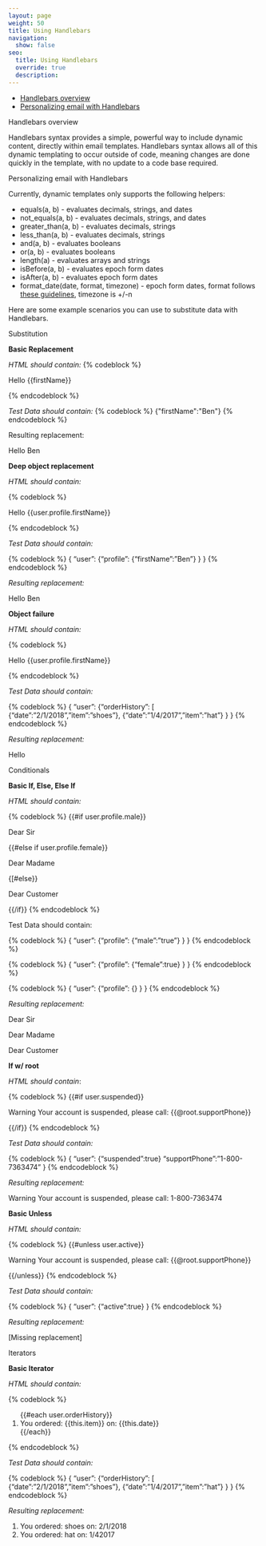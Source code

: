 ```yaml
---
layout: page
weight: 50
title: Using Handlebars
navigation:
  show: false
seo:
  title: Using Handlebars
  override: true
  description:
---
```


- [Handlebars overview](#-Handlebars-overview)
- [Personalizing email with Handlebars](#-Personalizing-email-with-Handlebars)

<page-anchor el="h2">
Handlebars overview
</page-anchor>

Handlebars syntax provides a simple, powerful way to include dynamic content, directly within email templates.  Handlebars syntax allows all of this dynamic templating to occur outside of code, meaning changes are done quickly in the template, with no update to a code base required.

<page-anchor el="h2">
Personalizing email with Handlebars
</page-anchor>

Currently, dynamic templates only supports the following helpers:

* equals(a, b) - evaluates decimals, strings, and dates
* not_equals(a, b) - evaluates decimals, strings, and dates
* greater_than(a, b) - evaluates decimals, strings
* less_than(a, b) - evaluates decimals, strings
* and(a, b) - evaluates booleans
* or(a, b) - evaluates booleans
* length(a)  - evaluates arrays and strings
* isBefore(a, b) - evaluates epoch form dates
* isAfter(a, b) - evaluates epoch form dates
* format_date(date, format, timezone) - epoch form dates, format follows [these guidelines](http://support.sas.com/documentation/cdl/en/lrdict/64316/HTML/default/viewer.htm#a003169814.htm), timezone is +/-n

Here are some example scenarios you can use to substitute data with Handlebars.

<page-anchor el="h3">
Substitution
</page-anchor>

**Basic Replacement**

*HTML should contain:*
{% codeblock %}
<p>Hello {{firstName}}</p>
{% endcodeblock %}

*Test Data should contain:*
{% codeblock %}
{"firstName":"Ben"}
{% endcodeblock %}

Resulting replacement:

<p>Hello Ben</p>

**Deep object replacement**

*HTML should contain:*

{% codeblock %}
<p>Hello {{user.profile.firstName}}</p>
{% endcodeblock %}

*Test Data should contain:*

{% codeblock %}
{
“user”:
{“profile”:
{“firstName”:”Ben”}
}
}
{% endcodeblock %}

*Resulting replacement:*

<p>Hello Ben</p>


**Object failure**

*HTML should contain:*

{% codeblock %}
<p>Hello {{user.profile.firstName}}</p>
{% endcodeblock %}

*Test Data should contain:*

{% codeblock %}
{
“user”:
{“orderHistory”:
[
{“date”:”2/1/2018”,”item”:”shoes”},
{“date”:”1/4/2017”,”item”:”hat”}
}
}
{% endcodeblock %}

*Resulting replacement:*

<p>Hello </p>

<page-anchor el="h3">
Conditionals
</page-anchor>

**Basic If, Else, Else If**

*HTML should contain:*

{% codeblock %}
{{#if user.profile.male}}
<p>Dear Sir</p>
{{#else if user.profile.female}}
<p>Dear Madame</p>
{[#else}}
<p> Dear Customer</p>
{{/if}}
{% endcodeblock %}


Test Data should contain:

{% codeblock %}
{
“user”:
{“profile”:
{“male”:”true”}
}
}
{% endcodeblock %}

{% codeblock %}
{
“user”:
{“profile”:
{“female”:true}
}
}
{% endcodeblock %}

{% codeblock %}
{
“user”:
{“profile”:
{}
}
}
{% endcodeblock %}

*Resulting replacement:*

<p>Dear Sir</p>

<p>Dear Madame</p>

<p>Dear Customer</p>

**If w/ root**

*HTML should contain*:

{% codeblock %}
{{#if user.suspended}}
	<p>Warning Your account is suspended, please call: {{@root.supportPhone}}</p>
{{/if}}
{% endcodeblock %}

*Test Data should contain:*

{% codeblock %}
{
“user”:
{“suspended”:true}
“supportPhone”:”1-800-7363474”
}
{% endcodeblock %}

*Resulting replacement:*

<p>Warning Your account is suspended, please call: 1-800-7363474</p>

**Basic Unless**

*HTML should contain:*

{% codeblock %}
{{#unless user.active}}
	<p>Warning Your account is suspended, please call: {{@root.supportPhone}}</p>
{{/unless}}
{% endcodeblock %}

*Test Data should contain:*

{% codeblock %}
{
“user”:
{“active”:true}
}
{% endcodeblock %}

*Resulting replacement:*

[Missing replacement]

<page-anchor el="h3">
Iterators
</page-anchor>

**Basic Iterator**

*HTML should contain:*

{% codeblock %}
<ol>
{{#each user.orderHistory}}
	<li>You ordered: {{this.item}} on: {{this.date}}</li>
{{/each}}
</ol>
{% endcodeblock %}

*Test Data should contain:*

{% codeblock %}
{
“user”:
{“orderHistory”:
[
{“date”:”2/1/2018”,”item”:”shoes”},
{“date”:”1/4/2017”,”item”:”hat”}
}
}
{% endcodeblock %}


*Resulting replacement:*

<ol>
	<li>You ordered: shoes on: 2/1/2018</li>
	<li>You ordered: hat on: 1/42017</li>
</ol>


